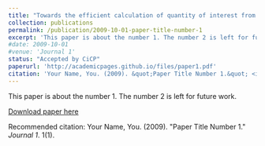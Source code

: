 ```yaml
---
title: "Towards the efficient calculation of quantity of interest from steady Euler equations I: a dual-consistent DWR-based h-adaptive Newton-GMG solver"
collection: publications
permalink: /publication/2009-10-01-paper-title-number-1
excerpt: 'This paper is about the number 1. The number 2 is left for future work.'
#date: 2009-10-01
#venue: 'Journal 1'
status: "Accepted by CiCP"
paperurl: 'http://academicpages.github.io/files/paper1.pdf'
citation: 'Your Name, You. (2009). &quot;Paper Title Number 1.&quot; <i>Journal 1</i>. 1(1).'
---
```

This paper is about the number 1. The number 2 is left for future work.

[Download paper here](https://github.com/shankswang953/shankswang953.github.io/blob/master/files/towardsI.pdf)

Recommended citation: Your Name, You. (2009). "Paper Title Number 1." <i>Journal 1</i>. 1(1).
